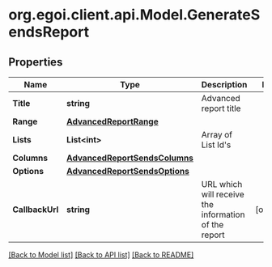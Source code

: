 
# org.egoi.client.api.Model.GenerateSendsReport

## Properties

Name | Type | Description | Notes
------------ | ------------- | ------------- | -------------
**Title** | **string** | Advanced report title | 
**Range** | [**AdvancedReportRange**](AdvancedReportRange.md) |  | 
**Lists** | **List&lt;int&gt;** | Array of List Id&#39;s | 
**Columns** | [**AdvancedReportSendsColumns**](AdvancedReportSendsColumns.md) |  | 
**Options** | [**AdvancedReportSendsOptions**](AdvancedReportSendsOptions.md) |  | 
**CallbackUrl** | **string** | URL which will receive the information of the report | [optional] 

[[Back to Model list]](../README.md#documentation-for-models)
[[Back to API list]](../README.md#documentation-for-api-endpoints)
[[Back to README]](../README.md)

